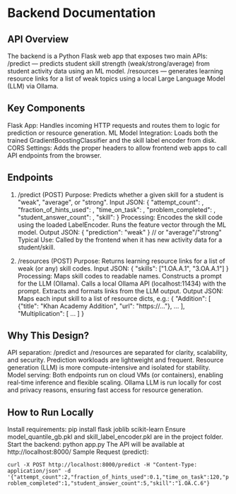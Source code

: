 # Backend Documentation

## API Overview

The backend is a Python Flask web app that exposes two main APIs:
/predict — predicts student skill strength (weak/strong/average) from student activity data using an ML model.
/resources — generates learning resource links for a list of weak topics using a local Large Language Model (LLM) via Ollama.

## Key Components

Flask App: Handles incoming HTTP requests and routes them to logic for prediction or resource generation.
ML Model Integration: Loads both the trained GradientBoostingClassifier and the skill label encoder from disk.
CORS Settings: Adds the proper headers to allow frontend web apps to call API endpoints from the browser.

## Endpoints

1. /predict (POST)
   Purpose: Predicts whether a given skill for a student is "weak", "average", or "strong".
   Input JSON:
   {
   "attempt_count": <float>,
   "fraction_of_hints_used": <float>,
   "time_on_task": <float>,
   "problem_completed": <float>,
   "student_answer_count": <float>,
   "skill": <string>
   }
   Processing:
   Encodes the skill code using the loaded LabelEncoder.
   Runs the feature vector through the ML model.
   Output JSON:
   { "prediction": "weak" } // or "average"/"strong"
   Typical Use: Called by the frontend when it has new activity data for a student/skill.

2. /resources (POST)
   Purpose: Returns learning resource links for a list of weak (or any) skill codes.
   Input JSON:
   { "skills": ["1.OA.A.1", "3.OA.A.1"] }
   Processing:
   Maps skill codes to readable names.
   Constructs a prompt for the LLM (Ollama).
   Calls a local Ollama API (localhost:11434) with the prompt.
   Extracts and formats links from the LLM output.
   Output JSON: Maps each input skill to a list of resource dicts, e.g.:
   {
   "Addition": [
   {"title": "Khan Academy Addition", "url": "https://..."},
   ...
   ],
   "Multiplication": [ ... ]
   }

## Why This Design?

API separation: /predict and /resources are separated for clarity, scalability, and security.
Prediction workloads are lightweight and frequent.
Resource generation (LLM) is more compute-intensive and isolated for stability.
Model serving: Both endpoints run on cloud VMs (or containers), enabling real-time inference and flexible scaling.
Ollama LLM is run locally for cost and privacy reasons, ensuring fast access for resource generation.

## How to Run Locally

Install requirements: pip install flask joblib scikit-learn
Ensure model_quantile_gb.pkl and skill_label_encoder.pkl are in the project folder.
Start the backend:
python app.py
The API will be available at http://localhost:8000/
Sample Request (predict):
<br/>

`curl -X POST http://localhost:8000/predict -H "Content-Type: application/json" -d '{"attempt_count":2,"fraction_of_hints_used":0.1,"time_on_task":120,"problem_completed":1,"student_answer_count":5,"skill":"1.OA.C.6"}`

